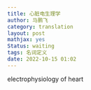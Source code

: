 ```yaml
---
title: 心脏电生理学
author: 马鹏飞
category: translation
layout: post
mathjax: yes
Status: waiting
tags: 名词定义
date: 2022-10-15 01:02
---
```


electrophysiology of heart